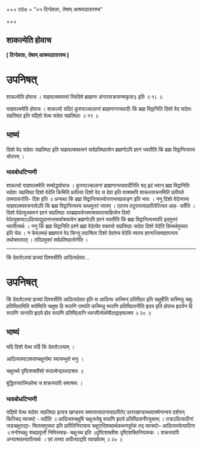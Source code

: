 +++
title = "०५ दिग्देवताः, तेषाम् आश्रयदातारश्च"

+++


## शाकल्येति होवाच

**\[ दिग्देवताः, तेषाम् आश्रयदातारश्च \]**

# **उपनिषत्**

शाकल्येति होवाच । याज्ञवल्क्यस्त्वां स्विदिमे ब्राह्मणा अंगारावक्रयणमकृता३ इति ॥ १८ ॥

याज्ञवल्क्येति होवाच । शाकल्यो यदिदं कुरुपाञ्चालानां ब्राह्मणानत्यवादीः किं ब्रह्म विद्वानिति दिशो वेद सदेवाः सप्रतिष्ठा इति यद्दिशो वेत्थ सदेवा सप्रतिष्ठाः ॥ १९ ॥

## **भाष्यं**

दिशो वेद सदेवाः सप्रतिष्ठा इति याज्ञवल्क्यवचनं सर्वप्रतिष्ठात्वेन ब्रह्मणोऽपि ज्ञानं भवतीति किं ब्रह्म विद्वानित्यस्य चोत्तरम् ।

### **भावबोधटिप्पणी**

शाकल्यो याज्ञवल्क्येति सम्बोद्ध्योवाच । कुरुपाञ्चालानां ब्राह्मणानत्यवादीरिति यद् इदं भवान् ब्रह्म विद्वानिति सदेवाः सप्रतिष्ठा दिशो वेदेति किमिति प्रतीत्या दिशो वेद स देवा इति वाक्यमपि शाकल्पवचनमिति प्रतीयते तामपाकरोति- दिश इति ॥ अन्यथा किं ब्रह्म विद्वानित्यस्योत्तराभावप्रसङ्ग इति भावः । ननु दिशो वेदेत्यस्य याज्ञवल्क्यवचनत्वेऽपि किं ब्रह्म विद्वानित्यस्य कथमुत्तरं जातम् । एतस्य तदुत्तरत्वाप्रतीतेरित्यत आह- सर्वेति । दिशो वेदेत्युच्यमानं ज्ञानं सप्रतिष्ठाः परब्रह्मपर्यन्तमाश्रयपरासाहित्येन दिशो वेदेत्युक्त्याऽऽदित्याद्युदानान्तसर्वाश्रयत्वेन ब्रह्मणोऽपि ज्ञानं भवतीति किं ब्रह्म विद्वानित्यस्यापि इदमुत्तरं भवतीत्यर्थः । ननु किं ब्रह्म विद्वानिति प्रश्ने ब्रह्म वेदेत्येव वक्तव्ये सप्रतिष्ठाः सदेवा दिशो वेदेति किमर्थमुच्यत इति चेन्न । न केवलमहं ब्रह्ममात्रं वेद किन्तु तदाश्रिता दिशो देवांश्च वेदेति स्वस्य ज्ञानाधिक्यज्ञापनाय तथोक्तत्वात् । तदिदमुक्तं सर्वप्रतिष्ठात्वेनेति ।

------------------------------------------------------------------------

किं देवतोऽस्यां प्राच्यां दिश्यसीति आदित्यदेवत ..

# **उपनिषत्**

किं देवतोऽस्यां प्राच्यां दिश्यसीति आदित्यदेवत इति स आदित्यः कस्मिन् प्रतिष्ठित इति चक्षुषीति कस्मिन्नु चक्षुः प्रतिष्ठितमिति रूपेष्विति चक्षुषा हि रूपाणि पश्यति कस्मिन्नु रूपाणि प्रतिष्ठितानीति हृदय इति होवाच हृदयेन हि रूपाणि जानाति हृदये ह्येव रूपाणि प्रतिष्ठितानि भवन्तीत्येवमेवैतद्याज्ञवल्क्य ॥ २० ॥

## **भाष्यं**

यदि दिशो वेत्थ तर्हि किं देवतोऽस्याम् ।

आदित्यस्याऽश्रयश्चक्षुर्नामा स्वायम्भुवो मनुः ।

चक्षुस्थो दृष्टिशक्तीशो रूपात्मेन्द्रस्तदाश्रयः ॥

बुद्धितत्त्वात्मिकोमा च शक्रस्यापि समाश्रयः ।

### **भावबोधटिप्पणी**

यद्दिशो वेत्थ सदेवाः सप्रतिष्ठा इत्यत्र खण्डस्य समाप्तत्वादन्वयाप्रतीतेर् उत्तरखण्डस्थवाक्येनान्वयं दर्शयन् किञ्चिद् व्याचष्टे - यदीति ॥ आदित्यश्चक्षुषि चक्षुःरूपेषु रूपाणि हृदये प्रतिष्ठितानीत्युक्तम् । तत्राऽदित्यादीनां जडचक्षुराद्या- श्रितत्वमुच्यत इति प्रतीतिनिरासाय चक्षुरादिशब्दार्थकथनपूर्वकं तद् व्याचष्टे– आदित्यस्येत्यादिना ॥ मनोश्चक्षुः शब्दप्रवृत्तौ निमित्तमाह- चक्षुःस्थ इति ॥दृष्टिशक्तीशः दृष्टिशक्तिनियामकः । शक्रस्यापि अन्याश्रयस्यापीत्यर्थः । एवं तस्या अपीत्याद्यपि व्याख्येयम् ॥ २० ॥

